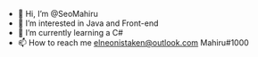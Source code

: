 - 👋 Hi, I’m @SeoMahiru
- 👀 I’m interested in Java and Front-end
- 🌱 I’m currently learning a C#
- 📫 How to reach me elneonistaken@outlook.com Mahiru#1000

<!---
ElneoNistaken/ElneoNistaken is a ✨ special ✨ repository because its `README.md` (this file) appears on your GitHub profile.
You can click the Preview link to take a look at your changes.
--->
